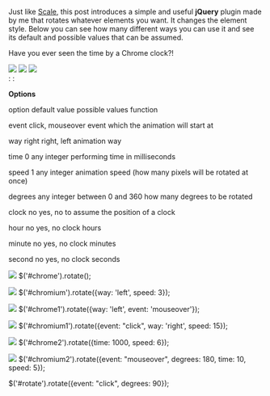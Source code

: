Just like [Scale][0], this post introduces a simple
and useful **jQuery** plugin made by me that rotates whatever elements you want. It changes the element style.
Below you can see
how many different ways you can use it and see its default and possible values that can be assumed.

Have you ever seen the time by a Chrome clock?!

![](http://i.imgur.com/nCJbaUc.png)
![](http://i.imgur.com/nCJbaUc.png)
![](http://i.imgur.com/jqMwr9E.png)  
: : 

**Options**

option
default value
possible values
function

event
click, mouseover
event which the animation will start at

way
right
right, left
animation way

time
0
any integer
performing time in milliseconds

speed
1
any integer
animation speed (how many pixels will be rotated at once)

degrees
any integer between 0 and 360
how many degrees to be rotated

clock
no
yes, no
to assume the position of a clock

hour
no
yes, no
clock hours

minute
no
yes, no
clock minutes

second
no
yes, no
clock seconds

![](http://i.imgur.com/nCJbaUc.png)
$('\#chrome').rotate(); 

![](http://i.imgur.com/jqMwr9E.png)
$('\#chromium').rotate({way: 'left', speed: 3});

![](http://i.imgur.com/nCJbaUc.png)
$('\#chrome1').rotate({way: 'left', event: 'mouseover'});

![](http://i.imgur.com/jqMwr9E.png)
$('\#chromium1').rotate({event: "click", way: 'right', speed: 15});

![](http://i.imgur.com/nCJbaUc.png)
$('\#chrome2').rotate({time: 1000, speed: 6}); 

![](http://i.imgur.com/jqMwr9E.png)
$('\#chromium2').rotate({event: "mouseover", degrees: 180, time: 10, speed: 5});

$('\#rotate').rotate({event: "click", degrees: 90});



[0]: http://lab.leocardz.com/scale-jquery/